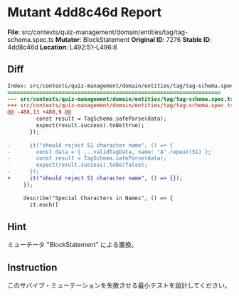 # Mutant 4dd8c46d Report

**File**: src/contexts/quiz-management/domain/entities/tag/tag-schema.spec.ts
**Mutator**: BlockStatement
**Original ID**: 7276
**Stable ID**: 4dd8c46d
**Location**: L492:51–L496:8

## Diff

```diff
Index: src/contexts/quiz-management/domain/entities/tag/tag-schema.spec.ts
===================================================================
--- src/contexts/quiz-management/domain/entities/tag/tag-schema.spec.ts	original
+++ src/contexts/quiz-management/domain/entities/tag/tag-schema.spec.ts	mutated #7276
@@ -488,13 +488,9 @@
         const result = TagSchema.safeParse(data);
         expect(result.success).toBe(true);
       });
 
-      it("should reject 51 character name", () => {
-        const data = { ...validTagData, name: "A".repeat(51) };
-        const result = TagSchema.safeParse(data);
-        expect(result.success).toBe(false);
-      });
+      it("should reject 51 character name", () => {});
     });
 
     describe("Special Characters in Names", () => {
       it.each([
```

## Hint

ミューテータ "BlockStatement" による置換。

## Instruction

このサバイブ・ミューテーションを失敗させる最小テストを設計してください。
